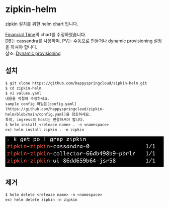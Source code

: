 # zipkin-helm
   
zipkin 설치를 위한 helm chart 입니다.  
   
[Financial Time](https://github.com/Financial-Times/zipkin-helm)의 chart를 수정하였습니다.   
DB는 cassandra를 사용하며, PV는 수동으로 만들거나 dynamic provisioning 설정을 하셔야 합니다.   
참조: [Dynamic provisioning](https://kubepia.github.io/cloudpak/cp4app/install/ocp04.html) 


## 설치 
```
$ git clone https://github.com/happyspringcloud/zipkin-helm.git   
$ cd zipkin-helm   
$ vi values.yaml   
내용을 적절히 수정하세요.  
sample config 파일은[config.yaml](https://github.com/happyspringcloud/zipkin-helm/blob/main/config.yaml)을 참조하세요.    
특히, ingress의 host는 변경하셔야 합니다.   
$ helm install <release name> . -n <namespace>    
ex) helm install zipkin . -n zipkin 
```
![](./img/2021-01-06-17-55-55.png)

## 제거   
```
$ helm delete <release name> -n <namespace>
ex) helm delete zipkin -n zipkin  
```
